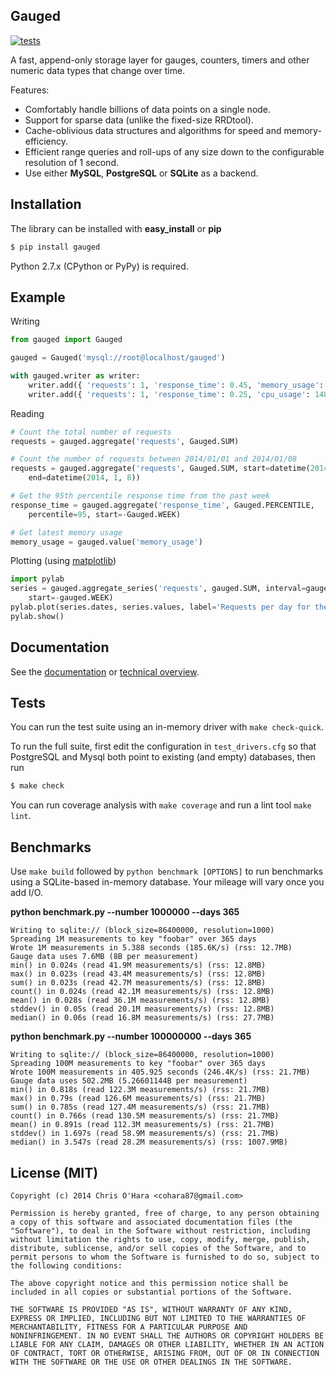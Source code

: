 ## Gauged

[![tests][travis]][travis-builds]

A fast, append-only storage layer for gauges, counters, timers and other numeric data types that change over time.

Features:

- Comfortably handle billions of data points on a single node.
- Support for sparse data (unlike the fixed-size RRDtool).
- Cache-oblivious data structures and algorithms for speed and memory-efficiency.
- Efficient range queries and roll-ups of any size down to the configurable resolution of 1 second.
- Use either **MySQL**, **PostgreSQL** or **SQLite** as a backend.

## Installation

The library can be installed with **easy_install** or **pip**

```bash
$ pip install gauged
```

Python 2.7.x (CPython or PyPy) is required.

## Example

Writing

```python
from gauged import Gauged

gauged = Gauged('mysql://root@localhost/gauged')

with gauged.writer as writer:
    writer.add({ 'requests': 1, 'response_time': 0.45, 'memory_usage': 145.6 })
    writer.add({ 'requests': 1, 'response_time': 0.25, 'cpu_usage': 148.3, 'api_requests': 3 })
```

Reading

```python
# Count the total number of requests
requests = gauged.aggregate('requests', Gauged.SUM)

# Count the number of requests between 2014/01/01 and 2014/01/08
requests = gauged.aggregate('requests', Gauged.SUM, start=datetime(2014, 1, 1),
    end=datetime(2014, 1, 8))

# Get the 95th percentile response time from the past week
response_time = gauged.aggregate('response_time', Gauged.PERCENTILE,
    percentile=95, start=-Gauged.WEEK)

# Get latest memory usage
memory_usage = gauged.value('memory_usage')
```

Plotting (using [matplotlib][matplotlib])

```python
import pylab
series = gauged.aggregate_series('requests', gauged.SUM, interval=gauged.DAY,
    start=-gauged.WEEK)
pylab.plot(series.dates, series.values, label='Requests per day for the past week')
pylab.show()
```

## Documentation

See the [documentation][documentation] or [technical overview][technical-overview].

## Tests

You can run the test suite using an in-memory driver with `make check-quick`.

To run the full suite, first edit the configuration in `test_drivers.cfg` so that PostgreSQL and Mysql both point to existing (and empty) databases, then run

```bash
$ make check
```

You can run coverage analysis with `make coverage` and run a lint tool `make lint`.

## Benchmarks

Use `make build` followed by `python benchmark [OPTIONS]` to run benchmarks using a SQLite-based in-memory database. Your mileage will vary once you add I/O.

**python benchmark.py --number 1000000 --days 365**

```
Writing to sqlite:// (block_size=86400000, resolution=1000)
Spreading 1M measurements to key "foobar" over 365 days
Wrote 1M measurements in 5.388 seconds (185.6K/s) (rss: 12.7MB)
Gauge data uses 7.6MB (8B per measurement)
min() in 0.024s (read 41.9M measurements/s) (rss: 12.8MB)
max() in 0.023s (read 43.4M measurements/s) (rss: 12.8MB)
sum() in 0.023s (read 42.7M measurements/s) (rss: 12.8MB)
count() in 0.024s (read 42.1M measurements/s) (rss: 12.8MB)
mean() in 0.028s (read 36.1M measurements/s) (rss: 12.8MB)
stddev() in 0.05s (read 20.1M measurements/s) (rss: 12.8MB)
median() in 0.06s (read 16.8M measurements/s) (rss: 27.7MB)
```

**python benchmark.py --number 100000000 --days 365**

```
Writing to sqlite:// (block_size=86400000, resolution=1000)
Spreading 100M measurements to key "foobar" over 365 days
Wrote 100M measurements in 405.925 seconds (246.4K/s) (rss: 21.7MB)
Gauge data uses 502.2MB (5.26601144B per measurement)
min() in 0.818s (read 122.3M measurements/s) (rss: 21.7MB)
max() in 0.79s (read 126.6M measurements/s) (rss: 21.7MB)
sum() in 0.785s (read 127.4M measurements/s) (rss: 21.7MB)
count() in 0.766s (read 130.5M measurements/s) (rss: 21.7MB)
mean() in 0.891s (read 112.3M measurements/s) (rss: 21.7MB)
stddev() in 1.697s (read 58.9M measurements/s) (rss: 21.7MB)
median() in 3.547s (read 28.2M measurements/s) (rss: 1007.9MB)
```

## License (MIT)

```
Copyright (c) 2014 Chris O'Hara <cohara87@gmail.com>

Permission is hereby granted, free of charge, to any person obtaining
a copy of this software and associated documentation files (the
"Software"), to deal in the Software without restriction, including
without limitation the rights to use, copy, modify, merge, publish,
distribute, sublicense, and/or sell copies of the Software, and to
permit persons to whom the Software is furnished to do so, subject to
the following conditions:

The above copyright notice and this permission notice shall be
included in all copies or substantial portions of the Software.

THE SOFTWARE IS PROVIDED "AS IS", WITHOUT WARRANTY OF ANY KIND,
EXPRESS OR IMPLIED, INCLUDING BUT NOT LIMITED TO THE WARRANTIES OF
MERCHANTABILITY, FITNESS FOR A PARTICULAR PURPOSE AND
NONINFRINGEMENT. IN NO EVENT SHALL THE AUTHORS OR COPYRIGHT HOLDERS BE
LIABLE FOR ANY CLAIM, DAMAGES OR OTHER LIABILITY, WHETHER IN AN ACTION
OF CONTRACT, TORT OR OTHERWISE, ARISING FROM, OUT OF OR IN CONNECTION
WITH THE SOFTWARE OR THE USE OR OTHER DEALINGS IN THE SOFTWARE.
```

[travis]: https://api.travis-ci.org/chriso/gauged.png?branch=master
[travis-builds]: https://travis-ci.org/chriso/gauged
[technical-overview]: https://github.com/chriso/gauged/blob/master/docs/technical-overview.md
[documentation]: https://github.com/chriso/gauged/blob/master/docs/documentation.md
[matplotlib]: http://matplotlib.org/
